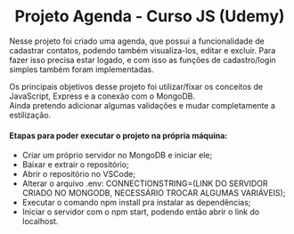 <h1 align="center">Projeto Agenda - Curso JS (Udemy)</h1>

<p>Nesse projeto foi criado uma agenda, que possui a funcionalidade de cadastrar contatos, podendo também visualiza-los, editar e excluir. Para fazer isso precisa estar logado, e com isso as funções de cadastro/login simples também foram implementadas.</p>

<p>Os principais objetivos desse projeto foi utilizar/fixar os conceitos de JavaScript, Express e a conexão com o MongoDB.<br>
Ainda pretendo adicionar algumas validações e mudar completamente a estilização.
</p>

<h4>Etapas para poder executar o projeto na própria máquina:</H4>
<ul>
  <li>Criar um próprio servidor no MongoDB e iniciar ele;</li>
  <li>Baixar e extrair o repositório;</li>
  <li>Abrir o repositório no VSCode;</li>
  <li>Alterar o arquivo .env: CONNECTIONSTRING=(LINK DO SERVIDOR CRIADO NO MONGODB, NECESSÁRIO TROCAR ALGUMAS VARIÁVEIS);</li>
  <li>Executar o comando npm install pra instalar as dependências;</li>
  <li>Iniciar o servidor com o npm start, podendo então abrir o link do localhost.</li>
</ul>
